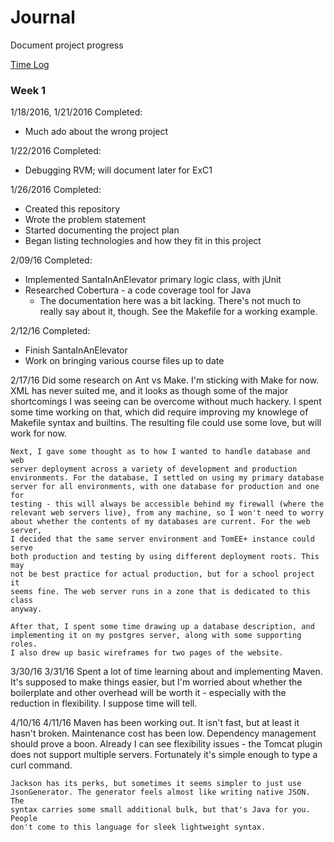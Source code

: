 # Journal

Document project progress

[Time Log](TimeLog.md)

### Week 1

1/18/2016, 1/21/2016 
Completed:
 * Much ado about the wrong project

1/22/2016
Completed:
 * Debugging RVM; will document later for ExC1

1/26/2016
Completed:
 * Created this repository 
 * Wrote the problem statement
 * Started documenting the project plan
 * Began listing technologies and how they fit in this project

2/09/16
Completed:
 * Implemented SantaInAnElevator primary logic class, with jUnit
 * Researched Cobertura - a code coverage tool for Java
    * The documentation here was a bit lacking. There's not much to really say
      about it, though. See the Makefile for a working example.

2/12/16
Completed:
 * Finish SantaInAnElevator
 * Work on bringing various course files up to date

2/17/16
    Did some research on Ant vs Make. I'm sticking with Make for now.  XML has
    never suited me, and it looks as though some of the major shortcomings
    I was seeing can be overcome without much hackery. I spent some time
    working on that, which did require improving my knowlege of Makefile syntax
    and builtins. The resulting file could use some love, but will work for now.

    Next, I gave some thought as to how I wanted to handle database and web
    server deployment across a variety of development and production
    environments. For the database, I settled on using my primary database
    server for all environments, with one database for production and one for
    testing - this will always be accessible behind my firewall (where the
    relevant web servers live), from any machine, so I won't need to worry
    about whether the contents of my databases are current. For the web server,
    I decided that the same server environment and TomEE+ instance could serve
    both production and testing by using different deployment roots. This may
    not be best practice for actual production, but for a school project it
    seems fine. The web server runs in a zone that is dedicated to this class
    anyway.

    After that, I spent some time drawing up a database description, and
    implementing it on my postgres server, along with some supporting roles.
    I also drew up basic wireframes for two pages of the website.

3/30/16
3/31/16
    Spent a lot of time learning about and implementing Maven.  It's supposed
    to make things easier, but I'm worried about whether the boilerplate and
    other overhead will be worth it - especially with the reduction in
    flexibility.  I suppose time will tell.

4/10/16
4/11/16
    Maven has been working out. It isn't fast, but at least it hasn't broken.
    Maintenance cost has been low. Dependency management should prove a boon.
    Already I can see flexibility issues - the Tomcat plugin does not support
    multiple servers. Fortunately it's simple enough to type a curl command.

    Jackson has its perks, but sometimes it seems simpler to just use
    JsonGenerator. The generator feels almost like writing native JSON.  The
    syntax carries some small additional bulk, but that's Java for you. People
    don't come to this language for sleek lightweight syntax.
